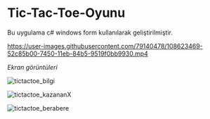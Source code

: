 # Tic-Tac-Toe-Oyunu

Bu uygulama  c# windows form kullanılarak geliştirilmiştir.

https://user-images.githubusercontent.com/79140478/108623469-52c85b00-7450-11eb-84b5-9519f0bb9930.mp4

*Ekran görüntüleri*

![tictactoe_bilgi](https://user-images.githubusercontent.com/79140478/108623692-62946f00-7451-11eb-9947-4a941178b194.png)

![tictactoe_kazananX](https://user-images.githubusercontent.com/79140478/108623766-b901ad80-7451-11eb-8ae1-be408be851c1.png)

![tictactoe_berabere](https://user-images.githubusercontent.com/79140478/108623810-fcf4b280-7451-11eb-93f4-86319cad65c0.png)

